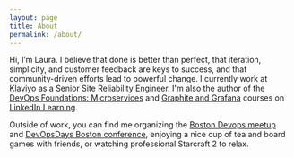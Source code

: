```yaml
---
layout: page
title: About
permalink: /about/
---
```


Hi, I’m Laura. I believe that done is better than perfect, that iteration, simplicity, and customer feedback are keys to success, and that community-driven efforts lead to powerful change. I currently work at [Klaviyo](https://www.klaviyo.com) as a Senior Site Reliability Engineer. I'm also the author of the [DevOps Foundations: Microservices](https://www.linkedin.com/learning/devops-foundations-microservices) and [Graphite and Grafana](https://www.linkedin.com/learning/graphite-and-grafana-visualizing-application-performance/monitoring-and-visualizing-system-performance) courses on [LinkedIn Learning](https://www.linkedin.com/learning).

Outside of work, you can find me organizing the [Boston Devops meetup](https://www.meetup.com/Boston-Devops/) and [DevOpsDays Boston conference](https://www.devopsdays.org/events/2019-boston/welcome/), enjoying a nice cup of tea and board games with friends, or watching professional Starcraft 2 to relax.
